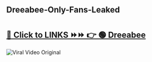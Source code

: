 
 ## Dreeabee-Only-Fans-Leaked

# <h2><a href="https://clipsfans.com/Dreeabee&ref=git">🔗 Click to LINKS ⏩⏩ 👉 🟢 Dreeabee </a></h2>

<a href="https://clipsfans.com/Dreeabee&ref=git" rel="nofollow" data-target="animated-image.originalLink"><img src="https://i.ibb.co.com/xMMVF88/686577567.gif" alt="Viral Video Original" style="max-width: 100%; display: inline-block;" data-target="animated-image.originalImage"></a>
